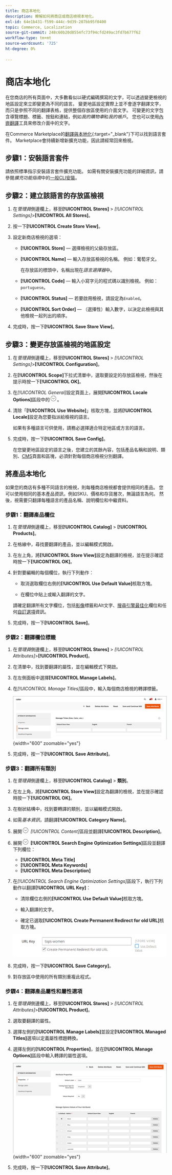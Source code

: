 ```yaml
---
title: 商店本地化
description: 瞭解如何將商店或商店檢視本地化。
exl-id: 64e1b431-f599-444c-9d39-207bb95f0400
topic: Commerce, Localization
source-git-commit: 248c60b20d8554fc73f94cfd249ac3fd7b677f62
workflow-type: tm+mt
source-wordcount: '725'
ht-degree: 0%

---
```


# 商店本地化

在您商店的所有頁面中，大多數看似以硬式編碼撰寫的文字，可以透過變更檢視的地區設定來立即變更為不同的語言。 變更地區設定實際上並不會逐字翻譯文字，而只是參照不同的翻譯表格，提供整個存放區使用的介面文字。 可變更的文字包含導覽標題、標籤、按鈕和連結，例如&#x200B;_我的購物車_&#x200B;和&#x200B;_我的帳戶_。 您也可以使用[內嵌翻譯](../configuration-reference/advanced/developer.md)工具來修改介面中的文字。

在Commerce Marketplace的[翻譯與本地化][1]{:target="_blank"}下可以找到語言套件。 Marketplace會持續新增新擴充功能，因此請經常回來檢視。

## 步驟1：安裝語言套件

請依照標準指示安裝語言套件擴充功能。 如需有關安裝擴充功能的詳細資訊，請參閱&#x200B;_擴充功能指南_&#x200B;中的[一般CLI安裝][2]。

## 步驟2：建立該語言的存放區檢視

1. 在&#x200B;_管理員_&#x200B;側邊欄上，移至&#x200B;**[!UICONTROL Stores]** > _[!UICONTROL Settings]_>**[!UICONTROL All Stores]**。

1. 按一下&#x200B;**[!UICONTROL Create Store View]**。

1. 設定新商店檢視的選項：

   - **[!UICONTROL Store]** — 選擇檢視的父級存放區。

   - **[!UICONTROL Name]** — 輸入存放區檢視的名稱。 例如：葡萄牙文。

     在存放區的標頭中，名稱出現在&#x200B;_語言選擇器_&#x200B;中。

   - **[!UICONTROL Code]** — 輸入小寫字元的程式碼以識別檢視。 例如： `portuguese`。

   - **[!UICONTROL Status]** — 若要啟用檢視，請設定為`Enabled`。

   - **[!UICONTROL Sort Order]** — （選擇性）輸入數字，以決定此檢視與其他檢視一起列出的順序。

1. 完成時，按一下&#x200B;**[!UICONTROL Save Store View]**。

## 步驟3：變更存放區檢視的地區設定

1. 在&#x200B;_管理員_&#x200B;側邊欄上，移至&#x200B;**[!UICONTROL Stores]** > _[!UICONTROL Settings]_>**[!UICONTROL Configuration]**。

1. 在&#x200B;**[!UICONTROL Scope]**&#x200B;下拉式清單中，選取要設定的存放區檢視，然後在提示時按一下&#x200B;**[!UICONTROL OK]**。

1. 在&#x200B;*[!UICONTROL General]*&#x200B;設定頁面上，展開&#x200B;**[!UICONTROL Locale Options]**&#x200B;區段中的![擴充選取器](../assets/icon-display-expand.png)。

1. 清除「**[!UICONTROL Use Website]**」核取方塊，並將&#x200B;**[!UICONTROL Locale]**&#x200B;設定為您要指派給檢視的語言。

   如果有多種語言可供使用，請務必選擇適合特定地區或方言的語言。

1. 完成時，按一下&#x200B;**[!UICONTROL Save Config]**。

   在您變更地區設定的語言之後，您建立的其餘內容，包括產品名稱和說明、類別、[CMS](../content-design/page-translate.md)頁面和區塊，必須針對每個商店檢視分別翻譯。

## 將產品本地化

如果您的商店有多種不同語言的檢視，則每種商店檢視都會提供相同的產品。 您可以使用相同的基本產品資訊，例如SKU、價格和存貨層次，無論語言為何。 然後，視需要只翻譯每種語言的產品名稱、說明欄位和中繼資料。

### 步驟1：翻譯產品欄位

1. 在&#x200B;_管理員_&#x200B;側邊欄上，移至&#x200B;**[!UICONTROL Catalog]** > **[!UICONTROL Products]**。

1. 在格線中，尋找要翻譯的產品，並以編輯模式開啟。

1. 在左上角，將&#x200B;**[!UICONTROL Store View]**&#x200B;設定為翻譯的檢視，並在提示確認時按一下&#x200B;**[!UICONTROL OK]**。

1. 針對要編輯的每個欄位，執行下列動作：

   - 取消選取欄位右側的&#x200B;**[!UICONTROL Use Default Value]**&#x200B;核取方塊。

   - 在欄位中貼上或輸入翻譯的文字。

   請確定翻譯所有文字欄位，包括[影像](../catalog/catalog-images-video.md)標籤和Alt文字、[搜尋引擎最佳化](../catalog/product-search-engine-optimization.md)欄位和任何[自訂選項](../catalog/settings-advanced-custom-options.md)資訊。

1. 完成時，按一下&#x200B;**[!UICONTROL Save]**。

### 步驟2：翻譯欄位標籤

1. 在&#x200B;_管理員_&#x200B;側邊欄上，移至&#x200B;**[!UICONTROL Stores]** > _[!UICONTROL Attributes]_>**[!UICONTROL Product]**。

1. 在清單中，找到要翻譯的屬性，並在編輯模式下開啟。

1. 在左側面板中選擇&#x200B;**[!UICONTROL Manage Labels]**。

1. 在&#x200B;_[!UICONTROL Manage Titles]_&#x200B;區段中，輸入每個商店檢視的轉譯標籤。

   ![輸入翻譯的標籤](./assets/product-attribute-labels-translate.png){width="600" zoomable="yes"}

1. 完成時，按一下&#x200B;**[!UICONTROL Save Attribute]**。

### 步驟3：翻譯所有類別

1. 在&#x200B;_管理員_&#x200B;側邊欄上，移至&#x200B;**[!UICONTROL Catalog]** > **類別**。

1. 在左上角，將&#x200B;**[!UICONTROL Store View]**&#x200B;設定為翻譯的檢視，並在提示確認時按一下&#x200B;**[!UICONTROL OK]**。

1. 在樹狀結構中，找到要轉譯的類別，並以編輯模式開啟。

1. 如需&#x200B;_基本資訊_，請翻譯&#x200B;**[!UICONTROL Category Name]**。

1. 展開![擴充選擇器](../assets/icon-display-expand.png) _[!UICONTROL Content]_&#x200B;區段並翻譯&#x200B;**[!UICONTROL Description]**。

1. 展開![擴充選擇器](../assets/icon-display-expand.png) **[!UICONTROL Search Engine Optimization Settings]**&#x200B;區段並翻譯下列欄位：

   - **[!UICONTROL Meta Title]**
   - **[!UICONTROL Meta Keywords]**
   - **[!UICONTROL Meta Description]**

1. 在&#x200B;_[!UICONTROL Search Engine Optimization Settings]_&#x200B;區段下，執行下列動作以翻譯&#x200B;**[!UICONTROL URL Key]**：

   - 清除欄位右側的&#x200B;**[!UICONTROL Use Default Value]**&#x200B;核取方塊。

   - 輸入翻譯的文字。

   - 確定已選取&#x200B;**[!UICONTROL Create Permanent Redirect for old URL]**&#x200B;核取方塊。

   ![翻譯URL索引鍵](./assets/category-translate-url-key.png)

1. 完成時，按一下&#x200B;**[!UICONTROL Save Category]**。

1. 對存放區中使用的所有類別重複此程式。

### 步驟4：翻譯產品屬性和屬性選項

1. 在&#x200B;_管理員_&#x200B;側邊欄上，移至&#x200B;**[!UICONTROL Stores]** > _[!UICONTROL Attributes]_>**[!UICONTROL Product]**。

1. 選取要翻譯的屬性。

1. 選擇左側的&#x200B;**[!UICONTROL Manage Labels]**&#x200B;並設定&#x200B;**[!UICONTROL Managed Titles]**&#x200B;選項以定義屬性標題轉換。

1. 選擇左側的&#x200B;**[!UICONTROL Properties]**，並在&#x200B;**[!UICONTROL Manage Options]**&#x200B;區段中輸入轉譯的屬性選項。

   ![管理選項](./assets/manage-option-tab.png){width="600" zoomable="yes"}

1. 完成時，按一下&#x200B;**[!UICONTROL Save Attribute]**。


[1]: https://marketplace.magento.com/extensions/content-customizations/translations-localization.html
[2]: https://experienceleague.adobe.com/docs/commerce-operations/installation-guide/tutorials/extensions.html
